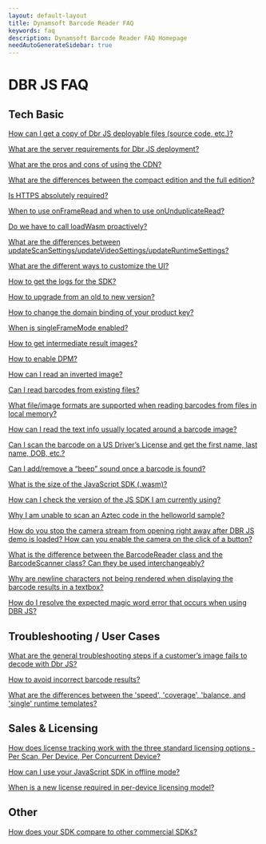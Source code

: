```yaml
---
layout: default-layout
title: Dynamsoft Barcode Reader FAQ
keywords: faq
description: Dynamsoft Barcode Reader FAQ Homepage
needAutoGenerateSidebar: true
---
```


# DBR JS FAQ

## Tech Basic

<a href="{{site.faq}}ways-to-copy-dbr-js-deployable-files.html" target="_blank">How can I get a copy of Dbr JS deployable files (source code, etc.)?</a>

<a href="{{site.faq}}server-requirements-for-dbr-js-deployment.html" target="_blank">What are the server requirements for Dbr JS deployment?</a>

<a href="{{site.faq}}pros-and-cons-of-cdn.html" target="_blank">What are the pros and cons of using the CDN?</a>

<a href="{{site.faq}}differences-between-full-and-compact-editions.html" target="_blank">What are the differences between the compact edition and the full edition?</a>

<a href="{{site.faq}}is-https-required.html" target="_blank">Is HTTPS absolutely required?</a>

<a href="{{site.faq}}use-of-onFrameRead-and-onUnduplicateRead.html" target="_blank">When to use onFrameRead and when to use onUnduplicateRead?</a>

<a href="{{site.faq}}call-loadWasm-proactively.html" target="_blank">Do we have to call loadWasm proactively?</a>

<a href="{{site.faq}}differences-between-updateScanSettings-updateVideoSettings-and-updateRuntimeSettings.html" target="_blank">What are the differences between updateScanSettings/updateVideoSettings/updateRuntimeSettings?</a>

<a href="{{site.faq}}different-ways-to-customize-ui.html" target="_blank">What are the different ways to customize the UI?</a>

<a href="{{site.faq}}get-sdk-logs.html" target="_blank">How to get the logs for the SDK?</a>

<a href="{{site.faq}}upgrade-old-to-new.html" target="_blank">How to upgrade from an old to new version?</a>

<a href="{{site.faq}}change-domain-binding-of-product-key.html" target="_blank">How to change the domain binding of your product key?</a>

<a href="{{site.faq}}when-singleFrameMode-is-enabled.html" target="_blank">When is singleFrameMode enabled?</a>

<a href="{{site.faq}}get-intermediate-result-images.html" target="_blank">How to get intermediate result images?</a>

<a href="{{site.faq}}how-to-enable-dpm.html" target="_blank">How to enable DPM?</a>

<a href="{{site.faq}}read-inverted-image.html" target="_blank">How can I read an inverted image?</a>

<a href="{{site.faq}}read-from-existing-files.html" target="_blank">Can I read barcodes from existing files?</a>

<a href="{{site.faq}}formats-supported-for-existing-files.html" target="_blank">What file/image formats are supported when reading barcodes from files in local memory?</a>

<a href="{{site.faq}}read-text-from-barcode-image.html" target="_blank">How can I read the text info usually located around a barcode image?</a>

<a href="{{site.faq}}scan-US-drivers-license.html" target="_blank">Can I scan the barcode on a US Driver’s License and get the first name, last name, DOB, etc.?</a>

<a href="{{site.faq}}add-remove-beep-sound.html" target="_blank">Can I add/remove a “beep” sound once a barcode is found?</a>

<a href="{{site.faq}}size-of-wasm.html" target="_blank">What is the size of the JavaScript SDK (.wasm)?</a>

<a href="{{site.faq}}check-current-version.html" target="_blank">How can I check the version of the JS SDK I am currently using?</a>

<a href="{{site.faq}}unable-to-scan-aztec-code.html" target="_blank">Why I am unable to scan an Aztec code in the helloworld sample?</a>

<a href="{{site.faq}}stop-camera-to-open-right-away.html" target="_blank">How do you stop the camera stream from opening right away after DBR JS demo is loaded? How can you enable the camera on the click of a button?</a>

<a href="{{site.faq}}difference-between-barcodeReader-and-barcodeScanner.html" target="_blank">What is the difference between the BarcodeReader class and the BarcodeScanner class? Can they be used interchangeably?</a>

<a href="{{site.faq}}newline-character-not-being-rendered.html" target="_blank">Why are newline characters not being rendered when displaying the barcode results in a textbox?</a>

<a href="{{site.faq}}resolve-magic-word.html" target="_blank">How do I resolve the expected magic word error that occurs when using DBR JS?</a>

## Troubleshooting / User Cases

<a href="{{site.faq}}general-troubleshooting-steps-for-decode-failure.html" target="_blank">What are the general troubleshooting steps if a customer’s image fails to decode with Dbr JS?</a>

<a href="{{site.faq}}avoid-incorrect-barcode-results.html" target="_blank">How to avoid incorrect barcode results?</a>

<a href="{{site.faq}}difference-between-bestspeed-and-bestcoverage.html" target="_blank">What are the differences between the 'speed', 'coverage', 'balance, and 'single' runtime templates?</a>

## Sales & Licensing

<a href="{{site.faq}}how-license-tracking-works.html" target="_blank">How does license tracking work with the three standard licensing options - Per Scan, Per Device, Per Concurrent Device?</a>

<a href="{{site.faq}}javascript-sdk-offline-mode-use.html" target="_blank">How can I use your JavaScript SDK in offline mode?</a>

<a href="{{site.faq}}new-license-required-per-device-licensing.html" target="_blank">When is a new license required in per-device licensing model?</a>


## Other

<a href="{{site.faq}}competitors-comparison.html" target="_blank">How does your SDK compare to other commercial SDKs?</a>
